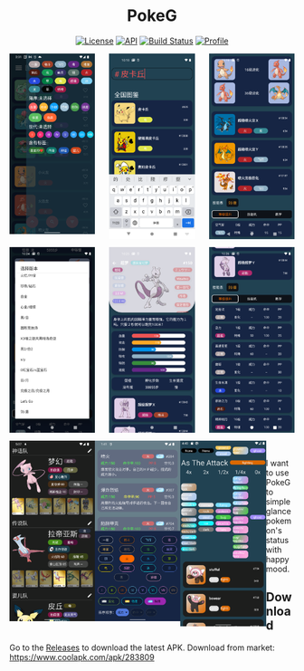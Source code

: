 <h1 align="center">PokeG</h1>
<p align="center">
  <a href="https://opensource.org/licenses/Apache-2.0"><img alt="License" src="https://img.shields.io/badge/License-Apache%202.0-blue.svg"/></a>
  <a href="https://android-arsenal.com/api?level=23"><img alt="API" src="https://img.shields.io/badge/API-23%2B-brightgreen.svg?style=flat"/></a>
  <a href="https://github.com/heinika/PokeG/actions"><img alt="Build Status" src="https://github.com/heinika/PokeG/workflows/Android%20CI/badge.svg"/></a> 
  <a href="https://github.com/heinika"><img alt="Profile" src="https://heinika.github.io/badges/heinika.svg"/></a> 
</p>

<p align="center">
<img src="/previews/filter_preview.png" align="left" width="30%"/>
<img src="/previews/preview2.png" align="center" width="30%"/>
<img src="/previews/preview3.png" align="right" width="30%"/>
</p>

<p align="center">
<img src="/previews/preview4.png" align="left" width="30%"/>
<img src="/previews/preview5.png" align="center" width="30%"/>
<img src="/previews/preview6.png" align="right" width="30%"/>
</p>

<p align="center">
<img src="/previews/team.png" align="left" width="30%"/>
<img src="/previews/move.jpg" align="left" width="30%"/>
<img src="/previews/types.png" align="left" width="30%"/>
</p>

<br/>

I want to use PokeG to simple glance pokemon's status with happy mood.

## Download
Go to the [Releases](https://github.com/heinika/PokeG/releases) to download the latest APK.
Download from market: https://www.coolapk.com/apk/283809
